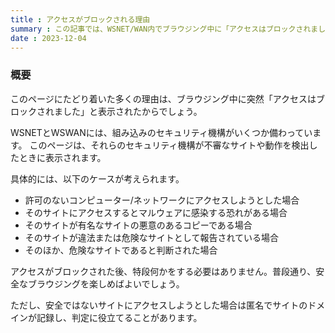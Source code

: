 ```yaml
---
title : アクセスがブロックされる理由
summary : この記事では、WSNET/WAN内でブラウジング中に「アクセスはブロックされました」と表示される理由について説明します。
date : 2023-12-04
---
```


### 概要
このページにたどり着いた多くの理由は、ブラウジング中に突然「アクセスはブロックされました」と表示されたからでしょう。

WSNETとWSWANには、組み込みのセキュリティ機構がいくつか備わっています。
このページは、それらのセキュリティ機構が不審なサイトや動作を検出したときに表示されます。

具体的には、以下のケースが考えられます。

- 許可のないコンピューター/ネットワークにアクセスしようとした場合
- そのサイトにアクセスするとマルウェアに感染する恐れがある場合
- そのサイトが有名なサイトの悪意のあるコピーである場合
- そのサイトが違法または危険なサイトとして報告されている場合
- そのほか、危険なサイトであると判断された場合

アクセスがブロックされた後、特段何かをする必要はありません。普段通り、安全なブラウジングを楽しめばよいでしょう。

ただし、安全ではないサイトにアクセスしようとした場合は匿名でサイトのドメインが記録し、判定に役立てることがあります。